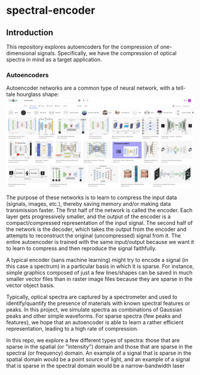 # spectral-encoder
## Introduction
This repository explores autoencoders for the compression of one-dimensional signals. Specifically, we have the compression of optical spectra in mind as a target application.

### Autoencoders
Autoencoder networks are a common type of neural network, with a tell-tale hourglass shape:
![Examples of autoencoders](/images/autoencoder_architectures.png)

The purpose of these networks is to learn to compress the input data (signals, images, etc.), thereby saving memory and/or making data transmission faster. The first half of the network is called the encoder. Each layer gets progressively smaller, and the output of the encoder is a compact/compressed representation of the input signal. The second half of the network is the decoder, which takes the output from the encoder and attempts to reconstruct the original (uncompressed) signal from it. The entire autoencoder is trained with the same input/output because we want it to learn to compress and then reproduce the signal faithfully.

A typical encoder (sans machine learning) might try to encode a signal (in this case a spectrum) in a particular basis in which it is sparse. For instance, simple graphics composed of just a few lines/shapes can be saved in much smaller vector files than in raster image files because they are sparse in the vector object basis.

Typically, optical spectra are captured by a spectrometer and used to identify/quantify the presence of materials with known spectral features or peaks. In this project, we simulate spectra as combinations of Gaussian peaks and other simple waveforms. For sparse spectra (few peaks and features), we hope that an autoencoder is able to learn a rather efficient representation, leading to a high rate of compression.

In this repo, we explore a few different types of spectra: those that are sparse in the spatial (or "intensity") domain and those that are sparse in the spectral (or frequency) domain. An example of a signal that is sparse in the spatial domain would be a point source of light, and an example of a signal that is sparse in the spectral domain would be a narrow-bandwidth laser
